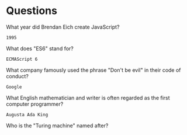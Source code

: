 # Questions

What year did Brendan Eich create JavaScript?

```
1995
```

What does "ES6" stand for?

```
ECMAScript 6
```

What company famously used the phrase "Don't be evil" in their code of conduct?

```
Google 
```

What English mathematician and writer is often regarded as the first computer programmer?

```
Augusta Ada King
```

Who is the "Turing machine" named after?

```

```
